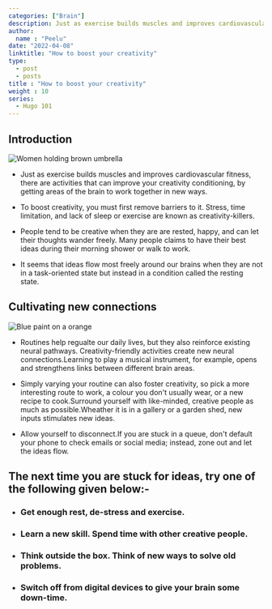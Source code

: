 ```yaml
---
categories: ["Brain"]
description: Just as exercise builds muscles and improves cardiovascular fitness, there are activities that can improve your creativity conditioning, by getting areas of the brain to work together in new ways.
author:
  name : "Peelu"
date: "2022-04-08"
linktitle: "How to boost your creativity"
type: 
  - post
  - posts
title : "How to boost your creativity"
weight : 10
series:  
  - Hugo 101
---
```


## Introduction

![Women holding brown umbrella](/creativity.webp)

- Just as exercise builds muscles and improves cardiovascular fitness, there are activities that can improve your creativity conditioning, by getting areas of the brain to work together in new ways.

- To boost creativity, you must first remove barriers to it. Stress, time limitation, and lack of sleep or exercise are known as creativity-killers.
- People tend to be creative when they are are rested, happy, and can let their thoughts wander freely. Many people claims to have their best ideas during their morning shower or walk to work.
- It seems that ideas flow most freely around our brains when they are not in a task-oriented state but instead in a condition called the resting state.

## Cultivating new connections

![Blue paint on a orange](/creative.webp)

- Routines help regualte our daily lives, but they also reinforce existing neural pathways. Creativity-friendly activities create new neural connections.Learning to play a musical instrument, for example, opens and strengthens links between different brain areas.

- Simply varying your routine can also foster creativity, so pick a more interesting route to work, a colour you don't usually wear, or a new recipe to cook.Surround yourself with like-minded, creative people as much as possible.Wheather it is in a gallery or a garden shed, new inputs stimulates new  ideas.

- Allow yourself to disconnect.If you are stuck in a queue, don't default your phone to check emails or social media; instead, zone out and let the ideas flow.

## The next time you are stuck for ideas, try one of the following given below:-

- ### Get enough rest, de-stress and exercise.

- ### Learn a new skill. Spend time with other creative people.

- ### Think outside the box. Think of new ways to solve old problems.

- ### Switch off from digital devices to give your brain some down-time.




